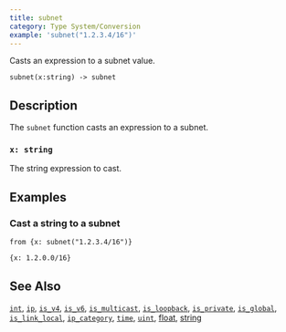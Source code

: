 ```yaml
---
title: subnet
category: Type System/Conversion
example: 'subnet("1.2.3.4/16")'
---
```


Casts an expression to a subnet value.

```tql
subnet(x:string) -> subnet
```

## Description

The `subnet` function casts an expression to a subnet.

### `x: string`

The string expression to cast.

## Examples

### Cast a string to a subnet

```tql
from {x: subnet("1.2.3.4/16")}
```

```tql
{x: 1.2.0.0/16}
```

## See Also

[`int`](/reference/functions/int),
[`ip`](/reference/functions/ip),
[`is_v4`](/reference/functions/is_v4),
[`is_v6`](/reference/functions/is_v6),
[`is_multicast`](/reference/functions/is_multicast),
[`is_loopback`](/reference/functions/is_loopback),
[`is_private`](/reference/functions/is_private),
[`is_global`](/reference/functions/is_global),
[`is_link_local`](/reference/functions/is_link_local),
[`ip_category`](/reference/functions/ip_category),
[`time`](/reference/functions/time),
[`uint`](/reference/functions/uint),
[float](/reference/functions/float),
[string](/reference/functions/string)
